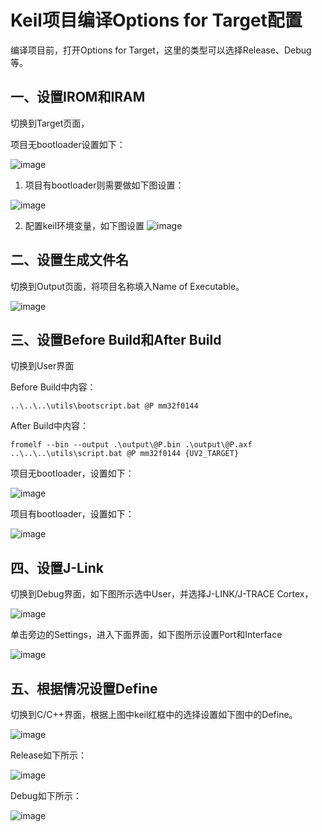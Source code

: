 # Keil项目编译Options for Target配置

编译项目前，打开Options for Target，这里的类型可以选择Release、Debug等。

## 一、设置IROM和IRAM

切换到Target页面，

项目无bootloader设置如下：

![image](image/keil_build_config_01.png)

1. 项目有bootloader则需要做如下图设置：

![image](image/keil_build_config_02.png)

2. 配置keil环境变量，如下图设置
   ![image](image/config_keil_path.png)

## 二、设置生成文件名

切换到Output页面，将项目名称填入Name of Executable。

![image](image/keil_build_config_03.png)

## 三、设置Before Build和After Build 

切换到User界面

Before Build中内容：

    ..\..\..\utils\bootscript.bat @P mm32f0144

After Build中内容：

    fromelf --bin --output .\output\@P.bin .\output\@P.axf
    ..\..\..\utils\script.bat @P mm32f0144 {UV2_TARGET}

项目无bootloader，设置如下：

![image](image/keil_build_config_04.png)

项目有bootloader，设置如下：

![image](image/keil_build_config_05.png)

## 四、设置J-Link
切换到Debug界面，如下图所示选中User，并选择J-LINK/J-TRACE Cortex，

![image](image/keil_build_config_06.png)

单击旁边的Settings，进入下面界面，如下图所示设置Port和Interface

![image](image/keil_build_config_07.png)

## 五、根据情况设置Define

切换到C/C++界面，根据上图中keil红框中的选择设置如下图中的Define。

![image](image/keil_build_config_08.png)

Release如下所示：

![image](image/keil_build_config_09.png)

Debug如下所示：

![image](image/keil_build_config_10.png)

